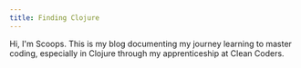 ```yaml
---
title: Finding Clojure
---
```

Hi, I'm Scoops.
This is my blog documenting my journey learning to master coding, especially in Clojure
through my apprenticeship at Clean Coders.
